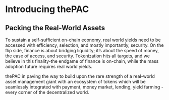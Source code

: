 # Introducing thePAC

## Packing the Real-World Assets

To sustain a self-sufficient on-chain economy, real world yields need to be accessed with efficiency, selection, and mostly importantly, security. On the flip side, finance is about bridging liquidity; it’s about the speed of money, the ease of access, and security. Tokenization hits all targets, and we believe in this finality-the endgame of finance is on-chain, while the mass adoption future requires real world yields.

thePAC in paving the way to build upon the rare strength of a real-world asset management giant with an ecosystem of tokens which will be seamlessly integrated with payment, money market, lending, yield farming - every corner of the decentralized world. 
